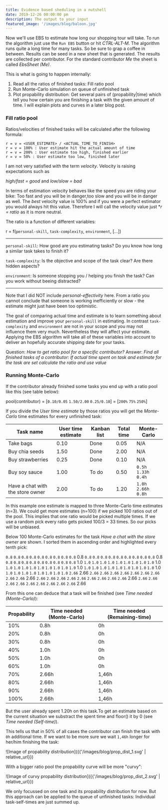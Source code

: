 ```yaml
---
title: Evidence based sheduling in a nutshell
date: 2019-12-26 00:00:00 pm
description: The output to your input
featured_image: '/images/blog/baloon.jpg'
---
```


Now we'll use EBS to estimate how long our shopping tour will take. To run the algorithm just use the `Run EBS` button or hit *CTRL-ALT-M*. The algorithm runs quite a long time for many tasks. So be sure to grap a coffee in between. Results can be seed in a new sheet that is generated. The results are collected per contributor. For the standard contributor *Me* the sheet is called *EbsSheet (Me)*.

 This is what is going to happen internally:

1. Read all the ratios of finished tasks: Fill ratio pool
1. Run Monte-Carlo simulation on queue of unfinished task
1. Plot propability distribution: Get several pairs of (propability\|time) which tell you how certain you are finishing a task with the given amount of time. I will explain plots and curves in a later blog post.

### Fill ratio pool

Ratios/velocities of finished tasks will be calculated after the following formula:

```
r = v = <USER_ESTIMATE> / <ACTUAL_TIME_TO_FINISH>
r = v = 100% : User estimate hit the actual amount of time
r = v = 200% : User estimate too high, finished earlier
r = v = 50% : User estimate too low, finished later
```

I am not very satisfied with the term *velocity*. Velocity is raising expectations such as 

*high/fast = good* and *low/slow = bad*

In terms of estimation velocity behaves like the speed you are riding your bike: Too fast and you will be in danger,too slow and you will be in danger as well. The *best* velocity value is 100% and if you were a perfect estimator you would always hit this value. Therefore I will call the velocity value just **r = ratio* as it is more neutral.

The ratio is a function of different variables:

r = f(`personal-skill`, `task-complexity`, `environment`, [...])

---

`personal-skill`: How good are you estimating tasks? Do you know how long a similar task takes to finish it?

`task-complexity`: Is the objective and scope of the task clear? Are there hidden aspects?

`environment`: Is someone stopping you / helping you finish the task? Can you work without beeing distracted?

---

Note that I did NOT include *personal-effectivity* here. From a ratio you cannot conclude that someone is working inefficiently or slow - the estimate might just have been too optimistic.

The goal of comparing actual time and estimate is to learn something about estimation and improve your `personal-skill` in estimating. In contrast `task-complexity` and `environment` are not in your scope and you may not influence them very much.
Nevertheless they will affect your estimate. Applying the EBS algorithm will take all of these variables into account to deliver an hopefully accurate shipping date for your tasks. 

Question: *How to get ratio pool for a specific contributor?*
Answer: *Find all finished tasks of a contributor: If actual time spent on task and estimate for the task are set calculate the ratio and use value*

### Running Monte-Carlo

If the contributor already finished some tasks you end up with a ratio pool like this (see table below):

pool(contributor) = [`0.10/0.05` `1.50/2.00` `0.25/0.10`] = [`200%` `75%` `250%`]

If you divide the *User time estimate* by those ratios you will get the *Monte-Carlo* time estimates for every unfinished task:

| Task name                        | User time estimate | Kanban list | Total time | Monte-Carlo |
|----------------------------------|--------------------|-------------|-----|-----------------|
| Take bags                        | 0.10               | Done        | 0.05 | N/A             |
| Buy chia seeds                   | 1.50               | Done        | 2.00 |N/A             |
| Buy strawberries                 | 0.25               | Done        | 0.10 | N/A             |
| Buy soy sauce                    | 1.00               | To do | 0.50 |      `0.5h` `1.33h` `0.4h` |
| Have a chat with the store owner | 2.00               | To do | 1.20 | `1.0h` `2.66h` `0.8h`|

In this example one estimate is mapped to three Monte-Carlo time estimates (n=3). We could get more estimates (n=100) if we picked 100 ratios out of the pool. This implies that one ratio would be picked multiple times. If we use a random pick every ratio gets picked 100/3 = 33 times. So our picks will be unbiased.

Below 100 Monte-Carlo estimates for the task *Have a chat with the store owner* are shown. I sorted them in ascending order and highlighted every tenth pick: 

`0.8`
`0.8`
`0.8`
`0.8`
`0.8`
`0.8`
`0.8`
`0.8`
`0.8`
<code--highlight>0.8</code--highlight>
`0.8`
`0.8`
`0.8`
`0.8`
`0.8`
`0.8`
`0.8`
`0.8`
`0.8`
<code--highlight>0.8</code--highlight> 
`0.8`
`0.8`
`0.8`
`0.8`
`0.8`
`0.8`
`0.8`
`0.8`
`0.8`
<code--highlight>1.0</code--highlight> 
`1.0`
`1.0`
`1.0`
`1.0`
`1.0`
`1.0`
`1.0`
`1.0`
`1.0`
<code--highlight>1.0</code--highlight> 
`1.0`
`1.0`
`1.0`
`1.0`
`1.0`
`1.0`
`1.0`
`1.0`
`1.0`
<code--highlight>1.0</code--highlight> 
`1.0`
`1.0`
`1.0`
`1.0`
`1.0`
`1.0`
`1.0`
`1.0`
`1.0`
<code--highlight>1.0</code--highlight> 
`1.0`
`1.0`
`1.0`
`1.0`
`1.0`
`1.0`
`1.0`
`1.0`
`2.66`
<code--highlight>2.66</code--highlight> 
`2.66`
`2.66`
`2.66`
`2.66`
`2.66`
`2.66`
`2.66`
`2.66`
`2.66`
<code--highlight>2.66</code--highlight>
`2.66`
`2.66`
`2.66`
`2.66`
`2.66`
`2.66`
`2.66`
`2.66`
`2.66`
<code--highlight>2.66</code--highlight>
`2.66`
`2.66`
`2.66`
`2.66`
`2.66`
`2.66`
`2.66`
`2.66`
`2.66`
<code--highlight>2.66</code--highlight>

From this one can deduce that a task will be finished (see *Time needed (Monte-Carlo)*):

| Propability | Time needed (Monte-Carlo) | Time needed (Remaining-time) |
|-------------|-------------|-----|
| 10%         | <code--highlight>0.8h</code--highlight>      |0h        |
| 20%         | <code--highlight>0.8h</code--highlight>        |0h        |
| 30%         | <code--highlight>0.8h</code--highlight>        |0h        |
| 40%         | <code--highlight>1.0h</code--highlight>       |0h        |
| 50%         | <code--highlight>1.0h</code--highlight>        |0h        |
| 60%         | <code--highlight>1.0h</code--highlight>        |0h        |
| 70%         | <code--highlight>2.66h</code--highlight>       | 1,46h       |
| 80%         | <code--highlight>2.66h</code--highlight>       | 1,46h       |
| 90%         | <code--highlight>2.66h</code--highlight>       | 1,46h       |
| 100%        | <code--highlight>2.66h</code--highlight>       | 1,46h       |

But the user already spent 1.20h on this task.To get an estimate based on the current situation we substract the spent time and floor() it by 0 (see *Time needed (Self-time)*).

This tells us that in 50% of all cases the contributor can finish the task with `0h` additional time. If we want to be more sure we wait `1,46h` longer for her/him finishing the task:

![Image of propability distribution]({{'/images/blog/prop_dist_1.svg' | relative_url}})

With a bigger ratio pool the propability curve will be more "curvy":

![Image of curvy propability distribution]({{'/images/blog/prop_dist_2.svg' | relative_url}})

We only focussed on one task and its propability distribution for now. 
But this approach can be applied to the queue of unfinished tasks: Individual task-self-times are just summed up.